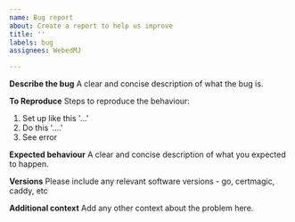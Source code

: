 ```yaml
---
name: Bug report
about: Create a report to help us improve
title: ''
labels: bug
assignees: WebedMJ

---
```


**Describe the bug**
A clear and concise description of what the bug is.

**To Reproduce**
Steps to reproduce the behaviour:
1. Set up like this '...'
2. Do this '....'
3. See error

**Expected behaviour**
A clear and concise description of what you expected to happen.

**Versions**
Please include any relevant software versions - go, certmagic, caddy, etc

**Additional context**
Add any other context about the problem here.
